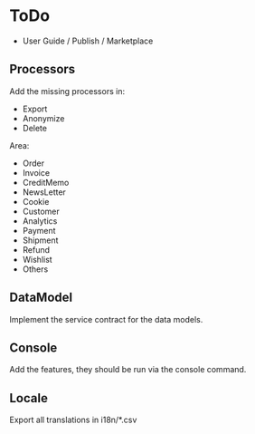 # ToDo

- User Guide / Publish / Marketplace

## Processors

Add the missing processors in:

- Export
- Anonymize
- Delete

Area:

- Order
- Invoice
- CreditMemo
- NewsLetter
- Cookie
- Customer
- Analytics
- Payment
- Shipment
- Refund
- Wishlist
- Others

## DataModel

Implement the service contract for the data models.

## Console

Add the features, they should be run via the console command.

## Locale

Export all translations in i18n/*.csv
